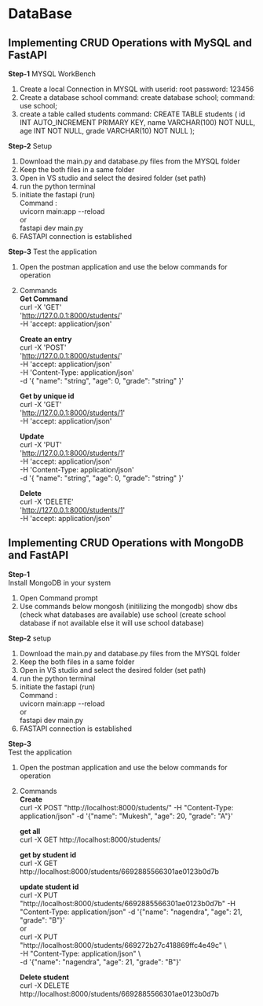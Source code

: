 # DataBase
## Implementing CRUD Operations with MySQL and FastAPI

**Step-1**
MYSQL WorkBench
1. Create a local Connection in MYSQL with
   userid: root
   password: 123456
2. Create a database school
   command: create database school;
   command: use school;
3. create a table called students
   command:
   CREATE TABLE students (
    id INT AUTO_INCREMENT PRIMARY KEY,
    name VARCHAR(100) NOT NULL,
    age INT NOT NULL,
    grade VARCHAR(10) NOT NULL
    );


**Step-2** Setup
1. Download the main.py and database.py files from the MYSQL folder
2. Keep the both files in a same folder
3. Open in VS studio and select the desired folder (set path)
4. run the python terminal
5. initiate the fastapi (run)  
   Command :  
   uvicorn main:app --reload  
   or  
   fastapi dev main.py
6. FASTAPI connection is established

**Step-3**
Test the application
1. Open the postman application and use the below commands for operation
2. Commands  
   **Get Command**  
    curl -X 'GET' \
      'http://127.0.0.1:8000/students/' \
      -H 'accept: application/json'

    **Create an entry**  
    curl -X 'POST' \
      'http://127.0.0.1:8000/students/' \
      -H 'accept: application/json' \
      -H 'Content-Type: application/json' \
      -d '{
      "name": "string",
      "age": 0,
      "grade": "string"
    }'
    
    **Get by unique id**  
    curl -X 'GET' \
      'http://127.0.0.1:8000/students/1' \
      -H 'accept: application/json'
    
    **Update**  
    curl -X 'PUT' \
      'http://127.0.0.1:8000/students/1' \
      -H 'accept: application/json' \
      -H 'Content-Type: application/json' \
      -d '{
      "name": "string",
      "age": 0,
      "grade": "string"
    }'
    
    **Delete**  
    curl -X 'DELETE' \
      'http://127.0.0.1:8000/students/1' \
      -H 'accept: application/json'


## Implementing CRUD Operations with MongoDB and FastAPI  

**Step-1**  
Install MongoDB in your system  
1. Open Command prompt
2. Use commands below
   mongosh (initilizing the mongodb)
   show dbs (check what databases are available)
   use school (create school database if not available else it will use school database)

**Step-2**  setup
1. Download the main.py and database.py files from the MYSQL folder
2. Keep the both files in a same folder
3. Open in VS studio and select the desired folder (set path)
4. run the python terminal
5. initiate the fastapi (run)  
   Command :  
   uvicorn main:app --reload  
   or  
   fastapi dev main.py
6. FASTAPI connection is established

**Step-3**  
Test the application
1. Open the postman application and use the below commands for operation
2. Commands  
   **Create**     
   curl -X POST "http://localhost:8000/students/" -H "Content-Type: application/json" -d '{"name": "Mukesh", "age": 20, "grade": "A"}'

   **get all**  
   curl -X GET http://localhost:8000/students/
   
   **get by student id**    
   curl -X GET http://localhost:8000/students/6692885566301ae0123b0d7b

   **update student id**     
   curl -X PUT "http://localhost:8000/students/6692885566301ae0123b0d7b" -H "Content-Type: application/json" -d '{"name": "nagendra", "age": 21, "grade": "B"}'  
   or  
   curl -X PUT "http://localhost:8000/students/669272b27c418869ffc4e49c" \  
   -H "Content-Type: application/json" \  
   -d '{"name": "nagendra", "age": 21, "grade": "B"}'  

   **Delete student**     
   curl -X DELETE http://localhost:8000/students/6692885566301ae0123b0d7b

























